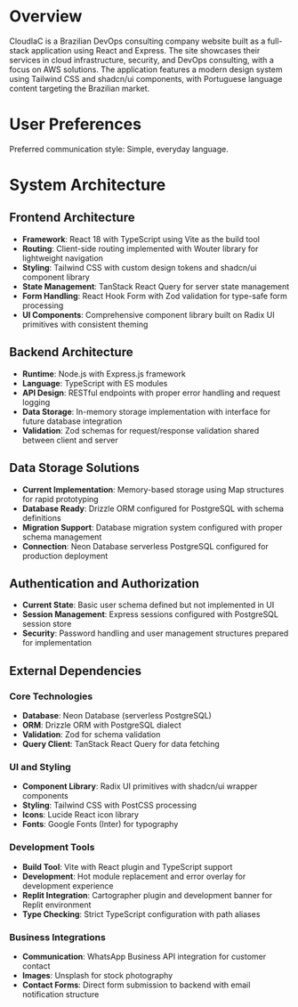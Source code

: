 # Overview

CloudIaC is a Brazilian DevOps consulting company website built as a full-stack application using React and Express. The site showcases their services in cloud infrastructure, security, and DevOps consulting, with a focus on AWS solutions. The application features a modern design system using Tailwind CSS and shadcn/ui components, with Portuguese language content targeting the Brazilian market.

# User Preferences

Preferred communication style: Simple, everyday language.

# System Architecture

## Frontend Architecture
- **Framework**: React 18 with TypeScript using Vite as the build tool
- **Routing**: Client-side routing implemented with Wouter library for lightweight navigation
- **Styling**: Tailwind CSS with custom design tokens and shadcn/ui component library
- **State Management**: TanStack React Query for server state management
- **Form Handling**: React Hook Form with Zod validation for type-safe form processing
- **UI Components**: Comprehensive component library built on Radix UI primitives with consistent theming

## Backend Architecture
- **Runtime**: Node.js with Express.js framework
- **Language**: TypeScript with ES modules
- **API Design**: RESTful endpoints with proper error handling and request logging
- **Data Storage**: In-memory storage implementation with interface for future database integration
- **Validation**: Zod schemas for request/response validation shared between client and server

## Data Storage Solutions
- **Current Implementation**: Memory-based storage using Map structures for rapid prototyping
- **Database Ready**: Drizzle ORM configured for PostgreSQL with schema definitions
- **Migration Support**: Database migration system configured with proper schema management
- **Connection**: Neon Database serverless PostgreSQL configured for production deployment

## Authentication and Authorization
- **Current State**: Basic user schema defined but not implemented in UI
- **Session Management**: Express sessions configured with PostgreSQL session store
- **Security**: Password handling and user management structures prepared for implementation

## External Dependencies

### Core Technologies
- **Database**: Neon Database (serverless PostgreSQL)
- **ORM**: Drizzle ORM with PostgreSQL dialect
- **Validation**: Zod for schema validation
- **Query Client**: TanStack React Query for data fetching

### UI and Styling
- **Component Library**: Radix UI primitives with shadcn/ui wrapper components
- **Styling**: Tailwind CSS with PostCSS processing
- **Icons**: Lucide React icon library
- **Fonts**: Google Fonts (Inter) for typography

### Development Tools
- **Build Tool**: Vite with React plugin and TypeScript support
- **Development**: Hot module replacement and error overlay for development experience
- **Replit Integration**: Cartographer plugin and development banner for Replit environment
- **Type Checking**: Strict TypeScript configuration with path aliases

### Business Integrations
- **Communication**: WhatsApp Business API integration for customer contact
- **Images**: Unsplash for stock photography
- **Contact Forms**: Direct form submission to backend with email notification structure